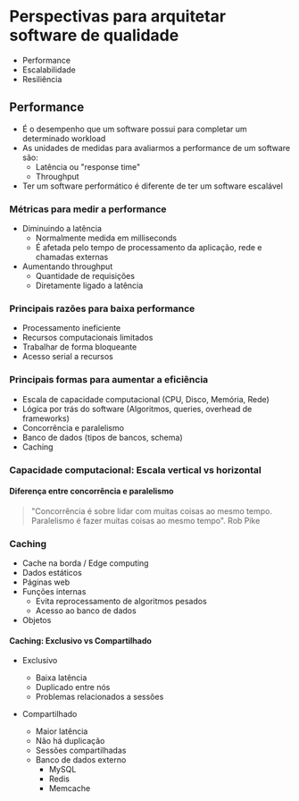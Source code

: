# Perspectivas para arquitetar software de qualidade

- Performance
- Escalabilidade
- Resiliência

## Performance

- É o desempenho que um software possui para completar um determinado workload
- As unidades de medidas para avaliarmos a performance de um software são:
  - Latência ou "response time"
  - Throughput
- Ter um software performático é diferente de ter um software escalável

### Métricas para medir a performance

- Diminuindo a latência
  - Normalmente medida em milliseconds
  - É afetada pelo tempo de processamento da aplicação, rede e chamadas externas
- Aumentando throughput
  - Quantidade de requisições
  - Diretamente ligado a latência

### Principais razões para baixa performance

- Processamento ineficiente
- Recursos computacionais limitados
- Trabalhar de forma bloqueante
- Acesso serial a recursos

### Principais formas para aumentar a eficiência

- Escala de capacidade computacional (CPU, Disco, Memória, Rede)
- Lógica por trás do software (Algoritmos, queries, overhead de frameworks)
- Concorrência e paralelismo
- Banco de dados (tipos de bancos, schema)
- Caching

### Capacidade computacional: Escala vertical vs horizontal

#### Diferença entre concorrência e paralelismo

> "Concorrência é sobre lidar com muitas coisas ao mesmo tempo. Paralelismo é fazer muitas coisas ao mesmo tempo". Rob Pike

### Caching

- Cache na borda / Edge computing
- Dados estáticos
- Páginas web
- Funções internas
  - Evita reprocessamento de algoritmos pesados
  - Acesso ao banco de dados
- Objetos

#### Caching: Exclusivo vs Compartilhado

- Exclusivo
  - Baixa latência
  - Duplicado entre nós
  - Problemas relacionados a sessões

- Compartilhado
  - Maior latência
  - Não há duplicação
  - Sessões compartilhadas
  - Banco de dados externo
    - MySQL
    - Redis
    - Memcache
 